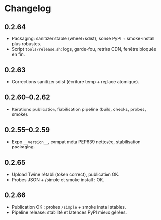 # Changelog

## 0.2.64
- Packaging: sanitizer stable (wheel+sdist), sonde PyPI + smoke-install plus robustes.
- Script `tools/release.sh`: logs, garde-fou, retries CDN, fenêtre bloquée en fin.

## 0.2.63
- Corrections sanitizer sdist (écriture temp + replace atomique).

## 0.2.60–0.2.62
- Itérations publication, fiabilisation pipeline (build, checks, probes, smoke).

## 0.2.55–0.2.59
- Expo `__version__`, compat méta PEP639 nettoyée, stabilisation packaging.

## 0.2.65
- Upload Twine rétabli (token correct), publication OK.
- Probes JSON + /simple et smoke install : OK.

## 0.2.66
- Publication OK ; probes `/simple` + smoke install stables.
- Pipeline release: stabilité et latences PyPI mieux gérées.
